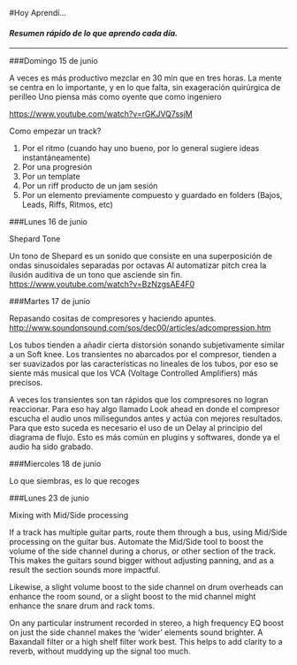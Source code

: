 #Hoy Aprendí...   

#### *Resumen rápido de lo que aprendo cada día.*
----------------

###Domingo 15 de junio

A veces es más productivo mezclar en 30 min que en tres horas.
La mente se centra en lo importante, y en lo que falta, sin exageración quirúrgica de perilleo 
Uno piensa más como oyente que como ingeniero      

https://www.youtube.com/watch?v=rGKJVQ7ssjM   

Como empezar un track?   

1.	Por el ritmo  (cuando hay uno bueno, por lo general sugiere ideas  instantáneamente)  
2.	Por una progresión      
3.	Por un template       
4.	Por un riff producto de un jam sesión      
5.	Por un elemento previamente compuesto y guardado en folders (Bajos, Leads, Riffs, Ritmos, etc)      


###Lunes 16 de junio

Shepard Tone    

Un tono de Shepard es un sonido que consiste en una superposición de ondas sinusoidales separadas por octavas Al automatizar  pitch crea la ilusión auditiva de un tono que asciende sin fin.  
https://www.youtube.com/watch?v=BzNzgsAE4F0   


###Martes 17 de junio

Repasando cositas de compresores y haciendo apuntes.  
http://www.soundonsound.com/sos/dec00/articles/adcompression.htm  


Los tubos tienden a añadir cierta distorsión  sonando subjetivamente similar a un Soft knee. Los transientes no abarcados por el compresor, tienden a ser suavizados por las características no lineales de los tubos, por eso se siente más musical que los VCA (Voltage Controlled Amplifiers) más precisos.   

A veces los transientes son tan rápidos que los compresores no logran reaccionar. Para eso hay algo llamado Look ahead en donde el compresor escucha el audio unos milisegundos antes y actúa con mejores resultados.  Para que esto suceda es necesario el uso de un Delay al principio del diagrama de flujo.  Esto es más común en plugins y softwares, donde ya el audio ha sido grabado.

###Miercoles 18 de junio  

Lo que siembras, es lo que recoges 


###Lunes 23 de junio  

Mixing with Mid/Side processing

If a track has multiple guitar parts, route them through a bus, using Mid/Side processing on the guitar bus. Automate the Mid/Side tool to boost the volume of the side channel during a chorus, or other section of the track. This makes the guitars sound bigger without adjusting panning, and as a result the section sounds more impactful.  

Likewise, a slight volume boost to the side channel on drum overheads can enhance the room sound, or a slight boost to the mid channel might enhance the snare drum and rack toms.   

On any particular instrument recorded in stereo, a high frequency EQ boost on just the side channel makes the ‘wider’ elements sound brighter. A Baxandall filter or a high shelf filter work best. This helps to add clarity to a reverb, without muddying up the signal too much.   
  





